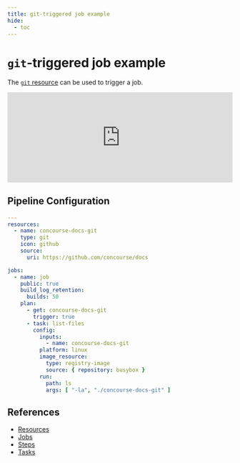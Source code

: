 ```yaml
---
title: git-triggered job example
hide:
  - toc
---
```


# `git`-triggered job example

The [`git` resource](https://github.com/concourse/git-resource) can be used to trigger a job.

<div>
  <div style="position:relative;padding-top:40%;">
    <iframe src="https://ci.concourse-ci.org/teams/examples/pipelines/git-triggered" allowfullscreen
      style="position:absolute;top:0;left:0;width:100%;height:100%;border:0"></iframe>
  </div>
</div>

## Pipeline Configuration

```yaml linenums="1"
---
resources:
  - name: concourse-docs-git
    type: git
    icon: github
    source:
      uri: https://github.com/concourse/docs

jobs:
  - name: job
    public: true
    build_log_retention:
      builds: 50
    plan:
      - get: concourse-docs-git
        trigger: true
      - task: list-files
        config:
          inputs:
            - name: concourse-docs-git
          platform: linux
          image_resource:
            type: registry-image
            source: { repository: busybox }
          run:
            path: ls
            args: [ "-la", "./concourse-docs-git" ]
```

## References

* [Resources](https://concourse-ci.org/resources.html)
* [Jobs](https://concourse-ci.org/jobs.html)
* [Steps](https://concourse-ci.org/steps.html)
* [Tasks](https://concourse-ci.org/tasks.html)